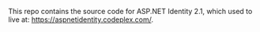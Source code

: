 This repo contains the source code for ASP.NET Identity 2.1, which used to live at: https://aspnetidentity.codeplex.com/.
